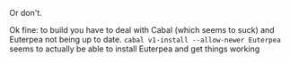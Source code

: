 Or don't.


Ok fine: to build you have to deal with Cabal (which seems to suck) and Euterpea not being up to date. `cabal v1-install --allow-newer Euterpea` seems to actually be able to install Euterpea and get things working
